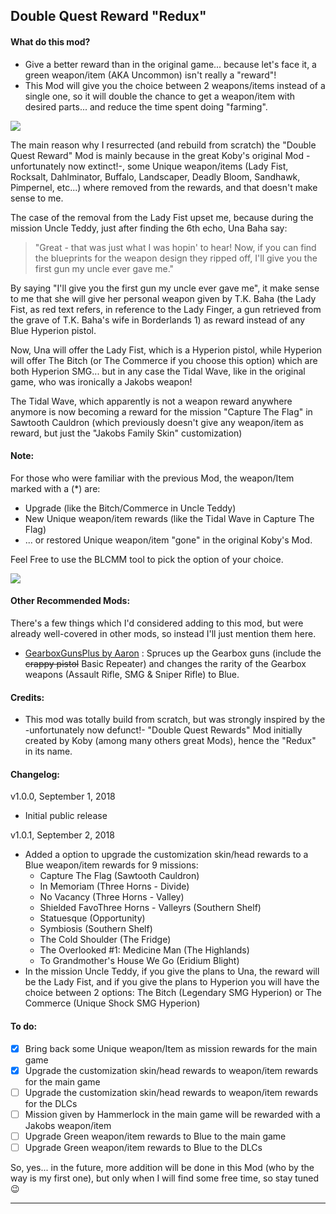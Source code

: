## Double Quest Reward "Redux"

#### What do this mod?

 - Give a better reward than in the original game... because let's face it, a green weapon/item (AKA Uncommon) isn't really a "reward"!
 - This Mod will give you the choice between 2 weapons/items instead of a single one, so it will double the chance to get a weapon/item with desired parts... and reduce the time spent doing "farming".

![](https://i.imgur.com/AqQ6TTj.png)
 
The main reason why I resurrected (and rebuild from scratch) the "Double Quest Reward" Mod is mainly because in the great Koby's original Mod -unfortunately now extinct!-, some Unique weapon/items (Lady Fist, Rocksalt, Dahlminator, Buffalo, Landscaper, Deadly Bloom, Sandhawk, Pimpernel, etc...) where removed from the rewards, and that doesn't make sense to me.

The case of the removal from the Lady Fist upset me, because during the mission Uncle Teddy, just after finding the 6th echo, Una Baha say: 

 > "Great - that was just what I was hopin' to hear! Now, if you can find the blueprints for the weapon design they ripped off, I'll give you the first gun my uncle ever gave me." 

By saying "I'll give you the first gun my uncle ever gave me", it make sense to me that she will give her personal weapon given by T.K. Baha (the Lady Fist, as red text refers, in reference to the Lady Finger, a gun retrieved from the grave of T.K. Baha's wife in Borderlands 1) as reward instead of any Blue Hyperion pistol. 

Now, Una will offer the Lady Fist, which is a Hyperion pistol, while Hyperion will offer The Bitch (or The Commerce if you choose this option) which are both Hyperion SMG... but in any case the Tidal Wave, like in the original game, who was ironically a Jakobs weapon!

The Tidal Wave, which apparently is not a weapon reward anywhere anymore is now becoming a reward for the mission "Capture The Flag" in Sawtooth Cauldron (which previously doesn't give any weapon/item as reward, but just the "Jakobs Family Skin" customization)

#### Note: 

For those who were familiar with the previous Mod, the weapon/Item marked with a (*) are: 
 - Upgrade (like the Bitch/Commerce in Uncle Teddy) 
 - New Unique weapon/item rewards (like the Tidal Wave in Capture The Flag) 
 - ... or restored Unique weapon/item "gone" in the original Koby's Mod. 
 
Feel Free to use the BLCMM tool to pick the option of your choice.

![](https://i.imgur.com/jU3Ef7j.png)

#### Other Recommended Mods:

There's a few things which I'd considered adding to this mod, but were already well-covered in other mods, so instead I'll just mention them here.

- [GearboxGunsPlus by Aaron](https://github.com/BLCM/BLCMods/blob/eca477d33671be540718c816662cb08f4f0ad1cd/Borderlands%202%20mods/Aaron0000/Gear%20Packs/GearboxGunsPlus.txt) : Spruces up the Gearbox guns (include the ~~crappy pistol~~ Basic Repeater) and changes the rarity of the Gearbox weapons (Assault Rifle, SMG & Sniper Rifle) to Blue.

#### Credits:

- This mod was totally build from scratch, but was strongly inspired by the -unfortunately now defunct!- "Double Quest Rewards" Mod initially created by Koby (among many others great Mods), hence the "Redux" in its name.

#### Changelog:

v1.0.0, September 1, 2018
 - Initial public release

v1.0.1, September 2, 2018
 - Added a option to upgrade the customization skin/head rewards to a Blue weapon/item rewards for 9 missions:
   - Capture The Flag (Sawtooth Cauldron) 
   - In Memoriam (Three Horns - Divide)
   - No Vacancy (Three Horns - Valley)
   - Shielded FavoThree Horns - Valleyrs (Southern Shelf) 
   - Statuesque (Opportunity)
   - Symbiosis (Southern Shelf) 
   - The Cold Shoulder (The Fridge)
   - The Overlooked #1: Medicine Man (The Highlands)
   - To Grandmother's House We Go (Eridium Blight)
 - In the mission Uncle Teddy, if you give the plans to Una, the reward will be the Lady Fist, and if you give the plans to Hyperion you will have the choice between 2 options: The Bitch (Legendary SMG Hyperion) or The Commerce (Unique Shock SMG Hyperion)

#### To do:

- [x] Bring back some Unique weapon/Item as mission rewards for the main game
- [x] Upgrade the customization skin/head rewards to weapon/item rewards for the main game
- [ ] Upgrade the customization skin/head rewards to weapon/item rewards for the DLCs
- [ ] Mission given by Hammerlock in the main game will be rewarded with a Jakobs weapon/item
- [ ] Upgrade Green weapon/item rewards to Blue to the main game
- [ ] Upgrade Green weapon/item rewards to Blue to the DLCs

So, yes... in the future, more addition will be done in this Mod (who by the way is my first one), but only when I will find some free time, so stay tuned :wink:

* * * * *

